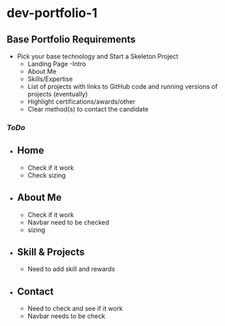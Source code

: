 # dev-portfolio-1

## Base Portfolio Requirements

- Pick your base technology and Start a Skeleton Project
  - Landing Page -Intro
  - About Me
  - Skills/Expertise
  - List of projects with links to GitHub code and running versions of projects (eventually)
  - Highlight certifications/awards/other
  - Clear method(s) to contact the candidate

### *ToDo*

- ## Home

  - Check if it work
  - Check sizing

- ## About Me

  - Check if it work
  - Navbar need to be checked
  - sizing

- ## Skill & Projects

  - Need to add skill and rewards

- ## Contact

  - Need to check and see if it work
  - Navbar needs to be check
